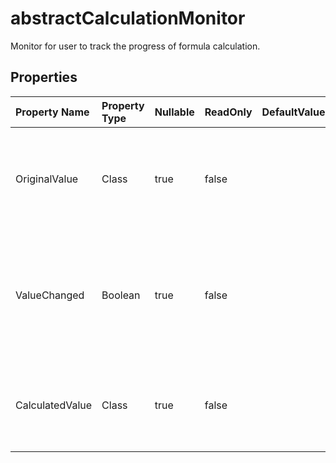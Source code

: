 # **abstractCalculationMonitor**

Monitor for user to track the progress of formula calculation.  

## **Properties**

| Property Name | Property Type | Nullable |  ReadOnly | DefaultValue | Description | 
| :- | :- | :- |:- |  :- | :- |
|OriginalValue|Class|true|false |  |Gets the old value of the calculated cell.            Should be used only in  and . |
|ValueChanged|Boolean|true|false |  |Whether the cell's value has been changed after the calculation.            Should be used only in . |
|CalculatedValue|Class|true|false |  |Gets the newly calculated value of the cell.            Should be used only in . |

